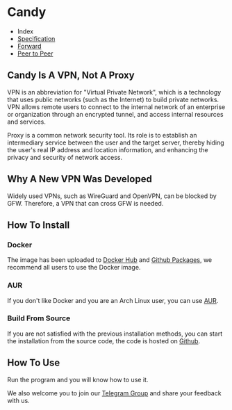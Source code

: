 # Candy

- Index
- [Specification](specification.md)
- [Forward](forward.md)
- [Peer to Peer](peer-to-peer.md)

## Candy Is A VPN, Not A Proxy

VPN is an abbreviation for "Virtual Private Network", which is a technology that uses public networks (such as the Internet) to build private networks. VPN allows remote users to connect to the internal network of an enterprise or organization through an encrypted tunnel, and access internal resources and services.

Proxy is a common network security tool. Its role is to establish an intermediary service between the user and the target server, thereby hiding the user's real IP address and location information, and enhancing the privacy and security of network access.

## Why A New VPN Was Developed

Widely used VPNs, such as WireGuard and OpenVPN, can be blocked by GFW. Therefore, a VPN that can cross GFW is needed.

## How To Install

### Docker

The image has been uploaded to [Docker Hub](https://hub.docker.com/r/lanthora/candy) and [Github Packages](https://github.com/lanthora/candy/pkgs/container/candy), we recommend all users to use the Docker image.

### AUR

If you don't like Docker and you are an Arch Linux user, you can use [AUR](https://aur.archlinux.org/packages/candy).

### Build From Source

If you are not satisfied with the previous installation methods, you can start the installation from the source code, the code is hosted on [Github](https://github.com/lanthora/candy).

## How To Use

Run the program and you will know how to use it.

We also welcome you to join our [Telegram Group](https://t.me/CandyUserGroup) and share your feedback with us.
